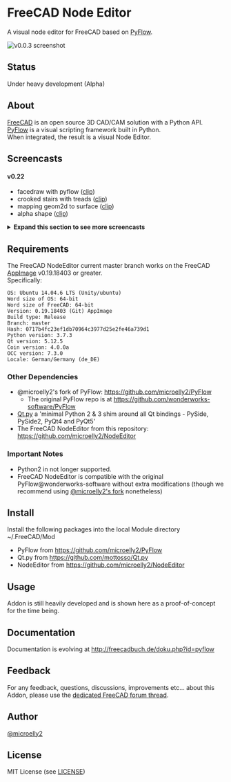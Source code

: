 # FreeCAD Node Editor
A visual node editor for FreeCAD based on [PyFlow](https://wonderworks-software.github.io/PyFlow).

![v0.0.3 screenshot](https://user-images.githubusercontent.com/4140247/60964703-fd265580-a2e1-11e9-906b-7dd91a754785.png)

## Status
Under heavy development (Alpha)

## About
[FreeCAD](https://www.freecadweb.org) is an open source 3D CAD/CAM solution with a Python API.  
[PyFlow](https://wonderworks-software.github.io/PyFlow) is a visual scripting framework built in Python.  
When integrated, the result is a visual Node Editor.

## Screencasts

#### v0.22

  - facedraw with pyflow ([clip](https://youtu.be/7FInafkuuEI))
  - crooked stairs with treads ([clip](https://youtu.be/zy8wqJsP9VI))
  - mapping geom2d to surface ([clip](https://youtu.be/8PUBl8KmUx0))
  - alpha shape ([clip](https://youtu.be/PbRHFuk1ojk))

<details>
  <summary><b>Expand this section to see more screencasts</b></summary>

### Important Note
To view the latest PyFlow/NodeEditor development screencasts go to either @microelly2's:  

* website: http://freecadbuch.de/doku.php?id=pyflow
* YouTube PyFlow [playlist](https://www.youtube.com/watch?v=RO3m7oK3AN8&list=PLIxaznuCUATKBEV6bkRLySstKxbGxrmlr)

Here are some highlight selections:

#### v0.0.6

  - generator for vector array, grids and bspline surfaces ([clip](https://youtu.be/fCelpH6e7Xc))
  - from  vectors to vectorlist to vectorarray to surface ([clip](https://youtu.be/H2B6_yldrj8))
  - from vectors to vectorlist to polygon ([clip](https://youtu.be/w5iJYJGBAQE))
  - polygon with input pins for vectors ([clip](https://youtu.be/g5ZAEO5CPWQ))

#### first steps

  - v0.0.4 ([clip](https://youtu.be/XaBEMbWZxAM))
  - v0.0.3 ([clip](https://youtu.be/9B2AxDQQDeg))
  - v0.0.1 ([clip](https://youtu.be/39VoYv0OTNU))

</details>

## Requirements

The FreeCAD NodeEditor current master branch works on the FreeCAD [AppImage](https://www.freecadweb.org/wiki/AppImage) v0.19.18403 or greater.  
Specifically:  

    OS: Ubuntu 14.04.6 LTS (Unity/ubuntu)
    Word size of OS: 64-bit
    Word size of FreeCAD: 64-bit
    Version: 0.19.18403 (Git) AppImage
    Build type: Release
    Branch: master
    Hash: 0717b4fc23ef1db70964c3977d25e2fe46a739d1
    Python version: 3.7.3
    Qt version: 5.12.5
    Coin version: 4.0.0a
    OCC version: 7.3.0
    Locale: German/Germany (de_DE)

### Other Dependencies

* @microelly2's fork of PyFlow: https://github.com/microelly2/PyFlow  
  * The original PyFlow repo is at https://github.com/wonderworks-software/PyFlow
* [Qt.py](https://github.com/mottosso/Qt.py) a 'minimal Python 2 & 3 shim around all Qt bindings - PySide, PySide2, PyQt4 and PyQt5'
* The FreeCAD NodeEditor from this repository: https://github.com/microelly2/NodeEditor

### Important Notes
* Python2 in not longer supported.  
* FreeCAD NodeEditor is compatible with the original PyFlow@wonderworks-software without extra modifications (though we recommend using [@microelly2's fork](https://github.com/microelly2/PyFlow) nonetheless)

## Install

Install the following packages into the local Module directory ~/.FreeCAD/Mod

  - PyFlow from https://github.com/microelly2/PyFlow
  - Qt.py from https://github.com/mottosso/Qt.py  
  - NodeEditor from https://github.com/microelly2/NodeEditor


## Usage
Addon is still heavily developed and is shown here as a proof-of-concept for the time being.  

## Documentation
Documentation is evolving at http://freecadbuch.de/doku.php?id=pyflow

## Feedback
For any feedback, questions, discussions, improvements etc... about this Addon, please use the [dedicated FreeCAD forum thread](https://forum.freecadweb.org/viewtopic.php?f=8&t=36299).

## Author
[@microelly2](https://github.com/microelly2)  

## License
MIT License (see [LICENSE](./LICENSE))
